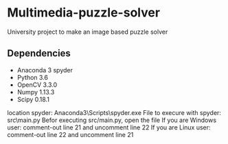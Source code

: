 # Multimedia-puzzle-solver
University project to make an image based puzzle solver

## Dependencies
* Anaconda 3 spyder
* Python 3.6
* OpenCV 3.3.0
* Numpy 1.13.3
* Scipy 0.18.1

location spyder: Anaconda3\Scripts\spyder.exe
File to execure with spyder: src\main.py
Befor executing src/main.py, open the file
If you are Windows user: 	comment-out line 21 and uncomment line 22
If you are Linux user: 		comment-out line 22 and uncomment line 21


